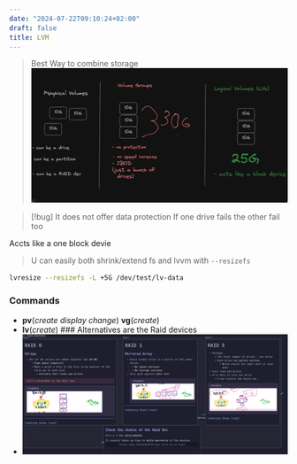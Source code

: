 ```yaml
---
date: "2024-07-22T09:10:24+02:00"
draft: false
title: LVM
---
```


> Best Way to combine storage
> ![Pasted_image_20240427140250.png](/static/Pasted_image_20240427140250.png)

> \[!bug\] It does not offer data protection If one drive fails the
> other fail too

Accts like a one block devie


>U can easily both shrink/extend fs and lvvm with `--resizefs`

```bash 
lvresize --resizefs -L +5G /dev/test/lv-data
``` 

### Commands

-   **pv**(*create* *display* *change*)
   **vg**(*create*)
-   **lv**(*create*) ### Alternatives are the Raid devices
-   ![Raid devices](/static/raid_devices_canvas.png "fig:")



